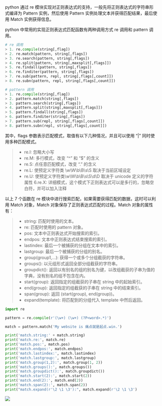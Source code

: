 python 通过 re 模块实现对正则表达式的支持，一般先将正则表达式的字符串形式编译为 Pattern 实例，然后使用 Pattern 实例处理文本并获得匹配结果，最后使用 Match 实例获得信息。

python 中常用的实现正则表达式匹配函数有两种调用方式 re 调用和 pattern 调用。

```python
# re 调用
> 1. re.compile(string[,flag])
> 2. re.match(pattern, string[,flags])
> 3. re.search(pattern, string[,flags])
> 4. re.split(pattern, string[,maxsplit[,flags]])
> 5. re.findall(pattern, string[,flags])
> 6. re.finditer(pattern, string[,flags])
> 7. re.sub(pattern, repl, string[,flags[,count]])
> 8. re.subn(pattern, repl, string[,flags[,count]])
```

```python
# pattern 调用
> 1. re.compile(string[,flag])
> 2. pattern.match(string[,flags])
> 3. pattern.search(string[,flags])
> 4. pattern.split(string[,maxsplit[,flags]])
> 5. pattern.findall(string[,flags])
> 6. pattern.finditer(string[,flags])
> 7. pattern.sub(repl, string[,flags[,count]])
> 8. pattern.subn(repl, string[,flags[,count]])
```

其中，flags 参数表示匹配模式，取值有以下几种情况，并且可以使用 “\|” 同时使用多种匹配模式。

> * re.I: 忽略大小写
> * re.M: 多行模式，改变 “^” 和 “$” 的含义
> * re.S: 点任意匹配模式，改变 “.” 的含义
> * re.L: 使预定义字符类 \w\W\b\B\s\S 取决于当前区域设定
> * re.U: 使预定义字符类\w\W\b\B\s\S\d\D 取决于 unicode 定义的字符属性
> 6.re.X: 详细模式，这个模式下正则表达式可以是多行的，忽略空白符，并可以加入注释

以上 7 个函数在 re 模块中进行搜索匹配，如果需要获得匹配的数据，这时可以利用 Match 对象，Match 对象保存了正则表达式匹配的过程。Match 对象的属性有：

> * string: 匹配时使用的文本。
> * re: 匹配时使用的 pattern 对象。
> * pos: 文本中正则表达式开始搜索的索引。
> * endpos: 文本中正则表达式结束搜索的索引。
> * lastindex: 最后一个被捕获的分组在文本中的索引。
> * lastgroup: 最后一个被捕获的分组的别名。
> * group(group1,…): 获得一个或多个分组截获的字符串。
> * groups(): 以元组形式返回全部分组截获的字符串。
> * groupdict(): 返回以有别名的组的别名为键，以改组截获的子串为值的字典，没有别名的组不包含在内。
> * start(group): 返回指定的组截获的子串在 string 中的起始索引。
> * end(group): 返回指定的组截获的子串在 string 中的结束索引。
> * span(group): 返回 (start(group), end(group))。
> * expand(template): 将匹配到的分组代入 template 中然后返回。

```python
import re

pattern = re.compile(r'(\w+) (\w+) (?P<word>.*)')

match = pattern.match('My website is 痛点就是起点.win.')

print('match.string:' + match.string)
print('match.re:', match.re)
print('match.pos:', match.pos)
print('match.endpos:', match.endpos)
print('match.lastindex:', match.lastindex)
print('match.lastgroup:', match.lastgroup)
print('match.group(1,2):', match.group(1, 2))
print('match.groups():', match.groups())
print('match.groupdict():', match.groupdict())
print('match.start(2):', match.start(2))
print('match.end(2):', match.end(2))
print('match.span(2):', match.span(2))
print("match.expand(r'\2 \1 \3'):", match.expand(r'\2 \1 \3')
```

![](images/2018/August/Screenshot%20from%202018-08-08%2013-38-48.png)
